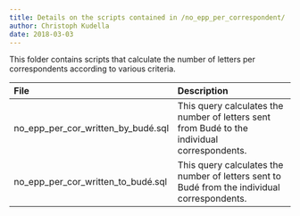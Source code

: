 ```yaml
---
title: Details on the scripts contained in /no_epp_per_correspondent/
author: Christoph Kudella
date: 2018-03-03
---
```

This folder contains scripts that calculate the number of letters per correspondents according to various criteria.

| File | Description |
| :------------- | :------------- |
| no_epp_per_cor_written_by_budé.sql | This query calculates the number of letters sent from Budé to the individual correspondents. |
| no_epp_per_cor_written_to_budé.sql | This query calculates the number of letters sent to Budé from the individual correspondents. |
